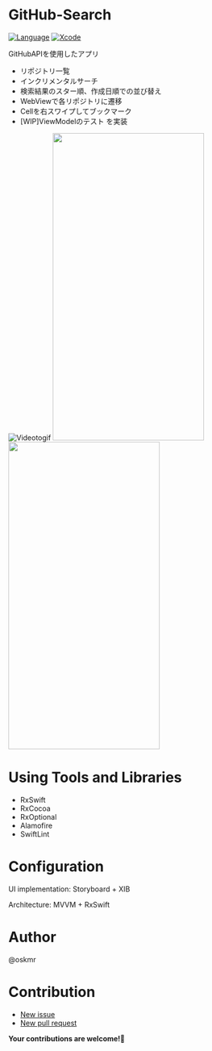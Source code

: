 # GitHub-Search
[![Language](https://img.shields.io/badge/language-Swift%205.3.2-orange.svg)](https://swift.org)
[![Xcode](https://img.shields.io/badge/Xcode-12.2-blue.svg)](https://developer.apple.com/xcode)

GitHubAPIを使用したアプリ
- リポジトリ一覧
- インクリメンタルサーチ
- 検索結果のスター順、作成日順での並び替え
- WebViewで各リポジトリに遷移
- Cellを右スワイプしてブックマーク
- [WIP]ViewModelのテスト
を実装

![Videotogif](https://user-images.githubusercontent.com/59869820/105650304-be251880-5ef6-11eb-8535-785b3320d0fe.gif)
<img src="https://user-images.githubusercontent.com/59869820/111060249-cc4aea80-84de-11eb-98ac-5c7036220ed6.png" width="300" height="610">
<img src="https://user-images.githubusercontent.com/59869820/111060257-dd93f700-84de-11eb-9785-2602a738b8ee.png" width="300" height="610">


# Using Tools and Libraries
- RxSwift
- RxCocoa
- RxOptional
- Alamofire
- SwiftLint

# Configuration
UI implementation: Storyboard + XIB

Architecture: MVVM + RxSwift

# Author
@oskmr

# Contribution
- [New issue](https://github.com/miserii/GitHub-Search/issues)
- [New pull request](https://github.com/miserii/GitHub-Search/pulls)

**Your contributions are welcome!:tada:**
